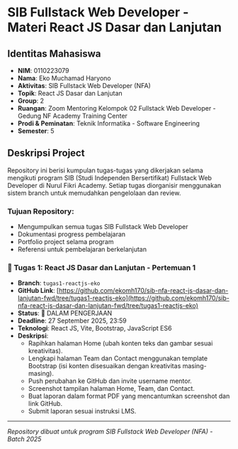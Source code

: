 # SIB Fullstack Web Developer - Materi React JS Dasar dan Lanjutan

## Identitas Mahasiswa
- **NIM**: 0110223079
- **Nama**: Eko Muchamad Haryono
- **Aktivitas**: SIB Fullstack Web Developer (NFA)
- **Topik**: React JS Dasar dan Lanjutan
- **Group**: 2
- **Ruangan**: Zoom Mentoring Kelompok 02 Fullstack Web Developer - Gedung NF Academy Training Center
- **Prodi & Peminatan**: Teknik Informatika - Software Engineering
- **Semester**: 5

## Deskripsi Project
Repository ini berisi kumpulan tugas-tugas yang dikerjakan selama mengikuti program SIB (Studi Independen Bersertifikat) Fullstack Web Developer di Nurul Fikri Academy. Setiap tugas diorganisir menggunakan sistem branch untuk memudahkan pengelolaan dan review.

### Tujuan Repository:
- Mengumpulkan semua tugas SIB Fullstack Web Developer
- Dokumentasi progress pembelajaran
- Portfolio project selama program
- Referensi untuk pembelajaran berkelanjutan


### 🎯 Tugas 1: React JS Dasar dan Lanjutan - Pertemuan 1
- **Branch**: `tugas1-reactjs-eko`
- **GitHub Link**: [https://github.com/ekomh170/sib-nfa-react-js-dasar-dan-lanjutan-fwd/tree/tugas1-reactjs-eko](https://github.com/ekomh170/sib-nfa-react-js-dasar-dan-lanjutan-fwd/tree/tugas1-reactjs-eko)
- **Status**: 🔄 DALAM PENGERJAAN
- **Deadline**: 27 September 2025, 23:59
- **Teknologi**: React JS, Vite, Bootstrap, JavaScript ES6
- **Deskripsi**: 
  - Rapihkan halaman Home (ubah konten teks dan gambar sesuai kreativitas).
  - Lengkapi halaman Team dan Contact menggunakan template Bootstrap (isi konten disesuaikan dengan kreativitas masing-masing).
  - Push perubahan ke GitHub dan invite username mentor.
  - Screenshot tampilan halaman Home, Team, dan Contact.
  - Buat laporan dalam format PDF yang mencantumkan screenshot dan link GitHub.
  - Submit laporan sesuai instruksi LMS.

---
*Repository dibuat untuk program SIB Fullstack Web Developer (NFA) - Batch 2025*
